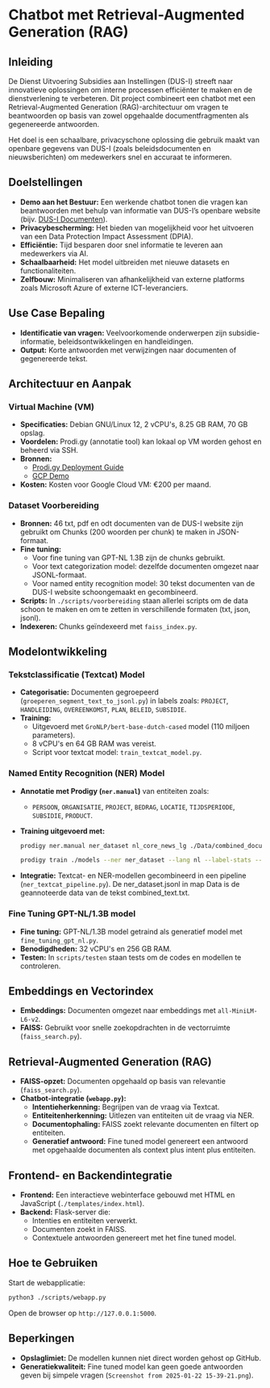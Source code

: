 # Chatbot met Retrieval-Augmented Generation (RAG)

## Inleiding

De Dienst Uitvoering Subsidies aan Instellingen (DUS-I) streeft naar innovatieve oplossingen om interne processen efficiënter te maken en de dienstverlening te verbeteren. Dit project combineert een chatbot met een Retrieval-Augmented Generation (RAG)-architectuur om vragen te beantwoorden op basis van zowel opgehaalde documentfragmenten als gegenereerde antwoorden.

Het doel is een schaalbare, privacyschone oplossing die gebruik maakt van openbare gegevens van DUS-I (zoals beleidsdocumenten en nieuwsberichten) om medewerkers snel en accuraat te informeren.

## Doelstellingen

- **Demo aan het Bestuur:** Een werkende chatbot tonen die vragen kan beantwoorden met behulp van informatie van DUS-I’s openbare website (bijv. [DUS-I Documenten](https://www.dus-i.nl/documenten)).
- **Privacybescherming:** Het bieden van mogelijkheid voor het uitvoeren van een Data Protection Impact Assessment (DPIA).
- **Efficiëntie:** Tijd besparen door snel informatie te leveren aan medewerkers via AI.
- **Schaalbaarheid:** Het model uitbreiden met nieuwe datasets en functionaliteiten.
- **Zelfbouw:** Minimaliseren van afhankelijkheid van externe platforms zoals Microsoft Azure of externe ICT-leveranciers.

## Use Case Bepaling

- **Identificatie van vragen:** Veelvoorkomende onderwerpen zijn subsidie-informatie, beleidsontwikkelingen en handleidingen.
- **Output:** Korte antwoorden met verwijzingen naar documenten of gegenereerde tekst.

## Architectuur en Aanpak

### Virtual Machine (VM)

- **Specificaties:** Debian GNU/Linux 12, 2 vCPU's, 8.25 GB RAM, 70 GB opslag.
- **Voordelen:** Prodi.gy (annotatie tool) kan lokaal op VM worden gehost en beheerd via SSH.
- **Bronnen:**
  - [Prodi.gy Deployment Guide](https://prodi.gy/docs/deployment#vm-deploy)
  - [GCP Demo](https://www.youtube.com/watch?v=ZLbUtsTgwRM)
- **Kosten:** Kosten voor Google Cloud VM: €200 per maand.

### Dataset Voorbereiding

- **Bronnen:** 46 txt, pdf en odt documenten van de DUS-I website zijn gebruikt om Chunks (200 woorden per chunk) te maken in JSON-formaat.
- **Fine tuning:**
  - Voor fine tuning van GPT-NL 1.3B zijn de chunks gebruikt.
  - Voor text categorization model: dezelfde documenten omgezet naar JSONL-formaat.
  - Voor named entity recognition model: 30 tekst documenten van de DUS-I website schoongemaakt en gecombineerd.
- **Scripts:** In `./scripts/voorbereiding` staan allerlei scripts om de data schoon te maken en om te zetten in verschillende formaten (txt, json, jsonl).
- **Indexeren:** Chunks geïndexeerd met `faiss_index.py`.

## Modelontwikkeling

### Tekstclassificatie (Textcat) Model

- **Categorisatie:** Documenten gegroepeerd (`groeperen_segment_text_to_jsonl.py`) in labels zoals: `PROJECT`, `HANDLEIDING`, `OVEREENKOMST`, `PLAN`, `BELEID`, `SUBSIDIE`.
- **Training:**
  - Uitgevoerd met `GroNLP/bert-base-dutch-cased` model (110 miljoen parameters).
  - 8 vCPU's en 64 GB RAM was vereist.
  - Script voor textcat model: `train_textcat_model.py`.

### Named Entity Recognition (NER) Model

- **Annotatie met Prodigy (`ner.manual`)** van entiteiten zoals:
  - `PERSOON`, `ORGANISATIE`, `PROJECT`, `BEDRAG`, `LOCATIE`, `TIJDSPERIODE`, `SUBSIDIE`, `PRODUCT`.

- **Training uitgevoerd met:**

  ```sh
  prodigy ner.manual ner_dataset nl_core_news_lg ./Data/combined_documents.txt --label PERSOON,ORG,PROJECT,BEDRAG,LOC,TIJD,SUB
  
  prodigy train ./models --ner ner_dataset --lang nl --label-stats --verbose --eval-split 0.2
  ```

- **Integratie:** Textcat- en NER-modellen gecombineerd in een pipeline (`ner_textcat_pipeline.py`). De ner_dataset.jsonl in map Data is de geannoteerde data van de tekst combined_text.txt.

### Fine Tuning GPT-NL/1.3B model

- **Fine tuning:** GPT-NL/1.3B model getraind als generatief model met `fine_tuning_gpt_nl.py`.
- **Benodigdheden:** 32 vCPU's en 256 GB RAM.
- **Testen:** In `scripts/testen` staan tests om de codes en modellen te controleren.

## Embeddings en Vectorindex

- **Embeddings:** Documenten omgezet naar embeddings met `all-MiniLM-L6-v2`.
- **FAISS:** Gebruikt voor snelle zoekopdrachten in de vectorruimte (`faiss_search.py`).

## Retrieval-Augmented Generation (RAG)

- **FAISS-opzet:** Documenten opgehaald op basis van relevantie (`faiss_search.py`).
- **Chatbot-integratie (`webapp.py`):**
  - **Intentieherkenning:** Begrijpen van de vraag via Textcat.
  - **Entiteitenherkenning:** Uitlezen van entiteiten uit de vraag via NER.
  - **Documentophaling:** FAISS zoekt relevante documenten en filtert op entiteiten.
  - **Generatief antwoord:** Fine tuned model genereert een antwoord met opgehaalde documenten als context plus intent plus entiteiten.

## Frontend- en Backendintegratie

- **Frontend:** Een interactieve webinterface gebouwd met HTML en JavaScript (`./templates/index.html`).
- **Backend:** Flask-server die:
  - Intenties en entiteiten verwerkt.
  - Documenten zoekt in FAISS.
  - Contextuele antwoorden genereert met het fine tuned model.

## Hoe te Gebruiken

Start de webapplicatie:

```sh
python3 ./scripts/webapp.py
```

Open de browser op `http://127.0.0.1:5000`.

## Beperkingen

- **Opslaglimiet:** De modellen kunnen niet direct worden gehost op GitHub.
- **Generatiekwaliteit:** Fine tuned model kan geen goede antwoorden geven bij simpele vragen (`Screenshot from 2025-01-22 15-39-21.png`).

